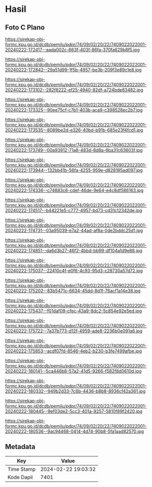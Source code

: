 # Hasil

## Foto C Plano

https://sirekap-obj-formc.kpu.go.id/dcdb/pemilu/pdpr/74/09/02/20/22/7409022022001-20240222-172417--aada002c-663f-403f-86fa-370fa629b8f5.jpg

https://sirekap-obj-formc.kpu.go.id/dcdb/pemilu/pdpr/74/09/02/20/22/7409022022001-20240222-172842--29a51d99-1f5b-4957-be3b-209f3e89c1e8.jpg

https://sirekap-obj-formc.kpu.go.id/dcdb/pemilu/pdpr/74/09/02/20/22/7409022022001-20240222-173102--282f8222-ef25-4940-82df-a724bde83482.jpg

https://sirekap-obj-formc.kpu.go.id/dcdb/pemilu/pdpr/74/09/02/20/22/7409022022001-20240222-173325--90ee75cf-c7b1-403b-aca9-c398528ec2b7.jpg

https://sirekap-obj-formc.kpu.go.id/dcdb/pemilu/pdpr/74/09/02/20/22/7409022022001-20240222-173535--8089be2d-e326-40bd-b91b-685e23f4fcd1.jpg

https://sirekap-obj-formc.kpu.go.id/dcdb/pemilu/pdpr/74/09/02/20/22/7409022022001-20240222-173749--00a93912-71a8-483d-8d8a-6ba31c63603f.jpg

https://sirekap-obj-formc.kpu.go.id/dcdb/pemilu/pdpr/74/09/02/20/22/7409022022001-20240222-173944--132bb41b-56fa-4255-959e-d828195ad097.jpg

https://sirekap-obj-formc.kpu.go.id/dcdb/pemilu/pdpr/74/09/02/20/22/7409022022001-20240222-174336--c74883c6-cdef-46de-9e64-e4c8df586163.jpg

https://sirekap-obj-formc.kpu.go.id/dcdb/pemilu/pdpr/74/09/02/20/22/7409022022001-20240222-174517--b44221e5-c777-4957-bd73-cd31c12342de.jpg

https://sirekap-obj-formc.kpu.go.id/dcdb/pemilu/pdpr/74/09/02/20/22/7409022022001-20240222-174731--03a95039-e7a2-44ad-af8a-0de2bddc25d1.jpg

https://sirekap-obj-formc.kpu.go.id/dcdb/pemilu/pdpr/74/09/02/20/22/7409022022001-20240222-174851--da6d3b27-46f2-4bbd-bb99-df104a1d9e88.jpg

https://sirekap-obj-formc.kpu.go.id/dcdb/pemilu/pdpr/74/09/02/20/22/7409022022001-20240222-175037--22410c4f-e0f6-4c93-95d3-c28730a57d72.jpg

https://sirekap-obj-formc.kpu.go.id/dcdb/pemilu/pdpr/74/09/02/20/22/7409022022001-20240222-175202--83b5471c-6634-45dd-8d1f-76acf1a14e38.jpg

https://sirekap-obj-formc.kpu.go.id/dcdb/pemilu/pdpr/74/09/02/20/22/7409022022001-20240222-175437--f01daf09-cfec-43a9-8dc2-5c854e92e5ed.jpg

https://sirekap-obj-formc.kpu.go.id/dcdb/pemilu/pdpr/74/09/02/20/22/7409022022001-20240222-175722--7a37b773-d12f-4959-ade8-2236b0e091a6.jpg

https://sirekap-obj-formc.kpu.go.id/dcdb/pemilu/pdpr/74/09/02/20/22/7409022022001-20240222-175853--acdf07fd-8546-4eb2-b230-b3fe7499afbe.jpg

https://sirekap-obj-formc.kpu.go.id/dcdb/pemilu/pdpr/74/09/02/20/22/7409022022001-20240222-180141--5ca446b8-57a2-41d5-9266-f582f8d0610d.jpg

https://sirekap-obj-formc.kpu.go.id/dcdb/pemilu/pdpr/74/09/02/20/22/7409022022001-20240222-180332--949b2d33-7c6b-4436-b8b8-8936cf42a361.jpg

https://sirekap-obj-formc.kpu.go.id/dcdb/pemilu/pdpr/74/09/02/20/22/7409022022001-20240222-180445--9ef03de2-5cc3-401a-9257-5810f89f2420.jpg

https://sirekap-obj-formc.kpu.go.id/dcdb/pemilu/pdpr/74/09/02/20/22/7409022022001-20240222-180536--9ac94468-0414-4d74-90b8-5fa1aad82570.jpg


## Metadata

| Key        | Value               |
| ---------- | ------------------- |
| Time Stamp | 2024-02-22 19:03:32 |
| Kode Dapil | 7401                |



